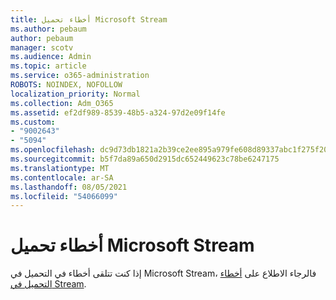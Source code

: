 ```yaml
---
title: أخطاء تحميل Microsoft Stream
ms.author: pebaum
author: pebaum
manager: scotv
ms.audience: Admin
ms.topic: article
ms.service: o365-administration
ROBOTS: NOINDEX, NOFOLLOW
localization_priority: Normal
ms.collection: Adm_O365
ms.assetid: ef2df989-8539-48b5-a324-97d2e09f14fe
ms.custom:
- "9002643"
- "5094"
ms.openlocfilehash: dc9d73db1821a2b39ce2ee895a979fe608d89337abc1f275f20db70175411e4c
ms.sourcegitcommit: b5f7da89a650d2915dc652449623c78be6247175
ms.translationtype: MT
ms.contentlocale: ar-SA
ms.lasthandoff: 08/05/2021
ms.locfileid: "54066099"
---
```

# <a name="microsoft-stream-upload-errors"></a>أخطاء تحميل Microsoft Stream

إذا كنت تتلقى أخطاء في التحميل في Microsoft Stream، فالرجاء الاطلاع على [أخطاء التحميل في Stream](/stream/portal-understanding-upload-errors).
